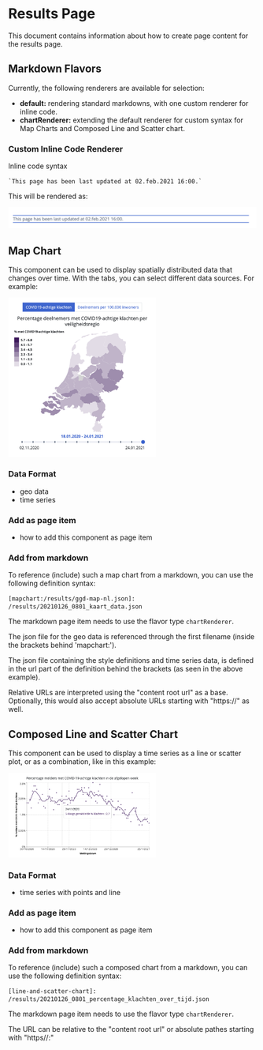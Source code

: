 # Results Page

This document contains information about how to create page content for the results page.

## Markdown Flavors

Currently, the following renderers are available for selection:

- **default:** rendering standard markdowns, with one custom renderer for inline code.
- **chartRenderer:** extending the default renderer for custom syntax for Map Charts and Composed Line and Scatter chart.

### Custom Inline Code Renderer

Inline code syntax
```
`This page has been last updated at 02.feb.2021 16:00.`
```

This will be rendered as:

![inline code example](images/inlineCodeRenderer.png)

## Map Chart

This component can be used to display spatially distributed data that changes over time. With the tabs, you can select different data sources.
For example:

<img src="images/mapChartExample.png" alt="map chart example" width="300px"/>


### Data Format
- geo data
- time series

### Add as page item
- how to add this component as page item

### Add from markdown
To reference (include) such a map chart from a markdown, you can use the following definition syntax:

```
[mapchart:/results/ggd-map-nl.json]:  /results/20210126_0801_kaart_data.json
```

The markdown page item needs to use the flavor type `chartRenderer`.

The json file for the geo data is referenced through the first filename (inside the brackets behind 'mapchart:').

The json file containing the style definitions and time series data, is defined in the url part of the definition behind the brackets (as seen in the above example).

Relative URLs are interpreted using the "content root url" as a base. Optionally, this would also accept absolute URLs starting with "https://" as well.


## Composed Line and Scatter Chart

This component can be used to display a time series as a line or scatter plot, or as a combination, like in this example:

<img src="images/composedChartExample.png" alt="composed chart example" width="300px"/>


### Data Format
- time series with points and line

### Add as page item
- how to add this component as page item

### Add from markdown
To reference (include) such a composed chart from a markdown, you can use the following definition syntax:

```
[line-and-scatter-chart]: /results/20210126_0801_percentage_klachten_over_tijd.json
```

The markdown page item needs to use the flavor type `chartRenderer`.

The URL can be relative to the "content root url" or absolute pathes starting with "https//:"

